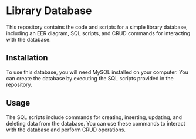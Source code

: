 # Library Database

This repository contains the code and scripts for a simple library database, including an EER diagram, SQL scripts, and CRUD commands for interacting with the database.

## Installation

To use this database, you will need MySQL installed on your computer. You can create the database by executing the SQL scripts provided in the repository.

## Usage

The SQL scripts include commands for creating, inserting, updating, and deleting data from the database. You can use these commands to interact with the database and perform CRUD operations.

